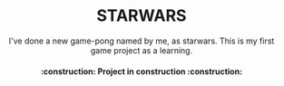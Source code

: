 <h1 align="center"> STARWARS </h1>

<p align="center">     I've done a new game-pong named by me, as starwars. This is my first game project as a learning. 
    </p>

<h4 align="center"> 
    :construction:  Project in construction  :construction:
</h4>


